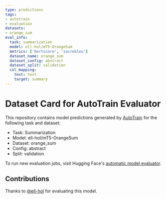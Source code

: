 ```yaml
---
type: predictions
tags:
- autotrain
- evaluation
datasets:
- orange_sum
eval_info:
  task: summarization
  model: ell-hol/mT5-OrangeSum
  metrics: ['bertscore', 'sacrebleu']
  dataset_name: orange_sum
  dataset_config: abstract
  dataset_split: validation
  col_mapping:
    text: text
    target: summary
---
```

# Dataset Card for AutoTrain Evaluator

This repository contains model predictions generated by [AutoTrain](https://huggingface.co/autotrain) for the following task and dataset:

* Task: Summarization
* Model: ell-hol/mT5-OrangeSum
* Dataset: orange_sum
* Config: abstract
* Split: validation

To run new evaluation jobs, visit Hugging Face's [automatic model evaluator](https://huggingface.co/spaces/autoevaluate/model-evaluator).

## Contributions

Thanks to [@ell-hol](https://huggingface.co/ell-hol) for evaluating this model.